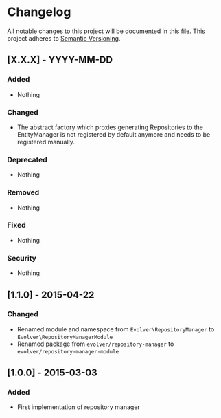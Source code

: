 # Changelog
All notable changes to this project will be documented in this file.
This project adheres to [Semantic Versioning](http://semver.org/).

## [X.X.X] - YYYY-MM-DD
### Added
- Nothing

### Changed 
- The abstract factory which proxies generating Repositories to the EntityManager is not registered by default anymore and needs to be registered manually.

### Deprecated
- Nothing

### Removed
- Nothing

### Fixed
- Nothing

### Security
- Nothing

## [1.1.0] - 2015-04-22
### Changed
- Renamed module and namespace from `Evolver\RepositoryManager` to `Evolver\RepositoryManagerModule`
- Renamed package from `evolver/repository-manager` to `evolver/repository-manager-module`

## [1.0.0] - 2015-03-03
### Added
- First implementation of repository manager
